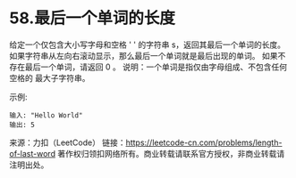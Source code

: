 # 58.最后一个单词的长度
给定一个仅包含大小写字母和空格 ' ' 的字符串 s，返回其最后一个单词的长度。
如果字符串从左向右滚动显示，那么最后一个单词就是最后出现的单词。
如果不存在最后一个单词，请返回 0 。
说明：一个单词是指仅由字母组成、不包含任何空格的 最大子字符串。

示例:
```text
输入: "Hello World"
输出: 5
```

来源：力扣（LeetCode）
链接：https://leetcode-cn.com/problems/length-of-last-word
著作权归领扣网络所有。商业转载请联系官方授权，非商业转载请注明出处。